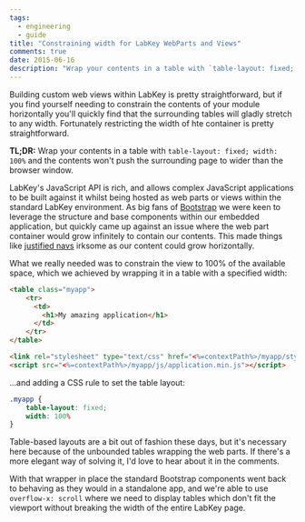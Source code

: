 ```yaml
---
tags: 
  - engineering
  - guide
title: "Constraining width for LabKey WebParts and Views"
comments: true
date: 2015-06-16
description: "Wrap your contents in a table with `table-layout: fixed; width: 100%` and the contents won't push the surrounding page to wider than the browser window."
---
```


Building custom web views within LabKey is pretty straightforward, but if you find yourself needing to constrain the contents of your module horizontally you'll quickly find that the surrounding tables will gladly stretch to any width. Fortunately restricting the width of hte container is pretty straightforward. 

**TL;DR:** Wrap your contents in a table with `table-layout: fixed; width: 100%` and the contents won't push the surrounding page to wider than the browser window.

LabKey's JavaScript API is rich, and allows complex JavaScript applications to be built against it whilst being hosted as web parts or views within the standard LabKey environment. As big fans of [Bootstrap](http://getbootstrap.com/) we were keen to leverage the structure and base components within our embedded application, but quickly came up against an issue where the web part container would grow infinitely to contain our contents. This made things like [justified navs](http://getbootstrap.com/components/#nav-justified) irksome as our content could grow horizontally.

What we really needed was to constrain the view to 100% of the available space, which we achieved by wrapping it in a table with a specified width:

```html
<table class="myapp">
    <tr>
      <td>
        <h1>My amazing application</h1>
      </td>
    </tr>
</table>

<link rel="stylesheet" type="text/css" href="<%=contextPath%>/myapp/styles/index.min.css">
<script src="<%=contextPath%>/myapp/js/application.min.js"></script>
```

…and adding a CSS rule to set the table layout:

```css
.myapp {
    table-layout: fixed; 
    width: 100%
}
```

Table-based layouts are a bit out of fashion these days, but it's necessary here because of the unbounded tables wrapping the web parts. If there's a more elegant way of solving it, I'd love to hear about it in the comments.

With that wrapper in place the standard Bootstrap components went back to behaving as they would in a standalone app, and we're able to use `overflow-x: scroll` where we need to display tables which don't fit the viewport without breaking the width of the entire LabKey page.


